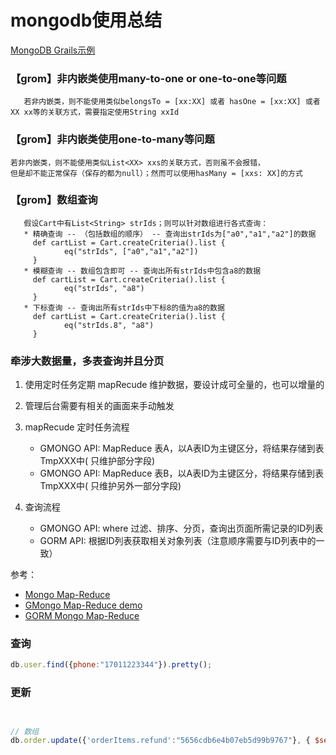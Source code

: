 # mongodb使用总结


[MongoDB Grails示例](https://github.com/btpka3/btpka3.github.com/tree/master/grails/my-mongo)

### 【grom】非内嵌类使用many-to-one or one-to-one等问题

```text
   若非内嵌类，则不能使用类似belongsTo = [xx:XX] 或者 hasOne = [xx:XX] 或者 XX xx等的关联方式，需要指定使用String xxId
```
### 【grom】非内嵌类使用one-to-many等问题

```text
若非内嵌类，则不能使用类似List<XX> xxs的关联方式，否则虽不会报错，
但是却不能正常保存（保存的都为null）；然而可以使用hasMany = [xxs: XX]的方式
```

### 【grom】数组查询

```text
   假设Cart中有List<String> strIds；则可以针对数组进行各式查询：
   * 精确查询 -- （包括数组的顺序） -- 查询出strIds为["a0","a1","a2"]的数据
     def cartList = Cart.createCriteria().list {
            eq("strIds", ["a0","a1","a2"])
     }
   * 模糊查询 -- 数组包含即可 -- 查询出所有strIds中包含a8的数据
     def cartList = Cart.createCriteria().list {
            eq("strIds", "a8")
     }
   * 下标查询 -- 查询出所有strIds中下标8的值为a8的数据
     def cartList = Cart.createCriteria().list {
            eq("strIds.8", "a8")
     }
```

### 牵涉大数据量，多表查询并且分页

1. 使用定时任务定期 mapRecude 维护数据，要设计成可全量的，也可以增量的
2. 管理后台需要有相关的画面来手动触发
3. mapRecude 定时任务流程
    * GMONGO API: MapReduce 表A，以A表ID为主键区分，将结果存储到表 TmpXXX中( 只维护部分字段)
    * GMONGO API: MapReduce 表B，以A表ID为主键区分，将结果存储到表 TmpXXX中( 只维护另外一部分字段)

4. 查询流程
    * GMONGO API: where 过滤、排序、分页，查询出页面所需记录的ID列表
    * GORM API: 根据ID列表获取相关对象列表（注意顺序需要与ID列表中的一致）

参考：
* [Mongo Map-Reduce](http://docs.mongodb.org/manual/core/map-reduce/)
* [GMongo Map-Reduce demo](https://github.com/poiati/gmongo#mapreduce)
* [GORM Mongo Map-Reduce](http://stackoverflow.com/questions/5681851/mongodb-combine-data-from-multiple-collections-into-one-how/8746805#8746805)

### 查询

```js
db.user.find({phone:"17011223344"}).pretty();
```

### 更新

```js


// 数组
db.order.update({'orderItems.refund':"5656cdb6e4b07eb5d99b9767"}, { $set:{ "orderItems.0.refund" : null}}, {upsert:false});
```
